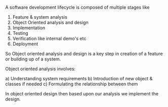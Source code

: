 A software development lifecycle is composed of multiple stages like

1. Feature & system analysis
2. Object Oriented analysis and design
3. Implementation
4. Testing
5. Verification like internal demo's etc
6. Deployment

So Object oriented analysis and design is a key step in creation of a feature or building up of
a system.

Object oriented analysis involves:

a) Understanding system requirements
b) Introduction of new object & classes if needed
c) Formulating the relationship between them


In object oriented design then based upon our analysis we implement the design.

